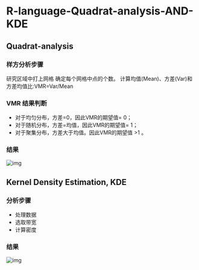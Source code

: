 # R-language-Quadrat-analysis-AND-KDE
## Quadrat-analysis
### 样方分析步骤
研究区域中打上网格
确定每个网格中点的个数。
计算均值(Mean)、方差(Var)和方差均值比:VMR=Var/Mean
### VMR 结果判断
- 对于均匀分布，方差=0，因此VMR的期望值= 0；
- 对于随机分布，方差=均值，因此VMR的期望值= 1；
- 对于聚集分布，方差大于均值。因此VMR的期望值 >1 。

### 结果
![img](https://github.com/cuit201608/Team1_coding/blob/master/1st/screenshots/Qa1.png)

## Kernel Density Estimation, KDE
### 分析步骤
- 处理数据
- 选取带宽
- 计算密度
### 结果
![img](https://github.com/cuit201608/Team1_coding/blob/master/1st/screenshots/KDE.png)
